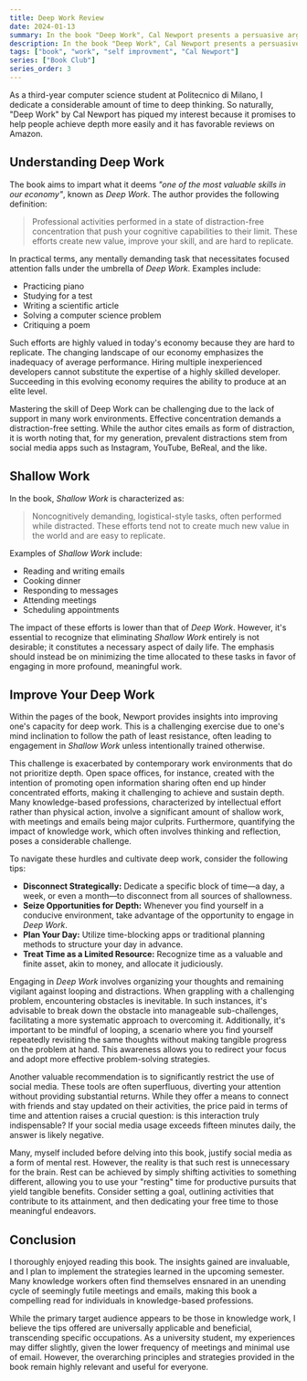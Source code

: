 ```yaml
---
title: Deep Work Review
date: 2024-01-13
summary: In the book "Deep Work", Cal Newport presents a persuasive argument for developing a crucial skill in today's economy and provides practical guidance on how to cultivate it. 👔📖
description: In the book "Deep Work", Cal Newport presents a persuasive argument for developing a crucial skill in today's economy and provides practical guidance on how to cultivate it. 👔📖
tags: ["book", "work", "self improvment", "Cal Newport"]
series: ["Book Club"]
series_order: 3
---
```


As a third-year computer science student at Politecnico di Milano, I dedicate a considerable amount of time to deep thinking. So naturally, "Deep Work" by Cal Newport has piqued my interest because it promises to help people achieve depth more easily and it has favorable reviews on Amazon.

## Understanding Deep Work

The book aims to impart what it deems *"one of the most valuable skills in our economy"*, known as *Deep Work*. The author provides the following definition:

> Professional activities performed in a state of distraction-free concentration that push your cognitive capabilities to their limit. These efforts create new value, improve your skill, and are hard to replicate.

In practical terms, any mentally demanding task that necessitates focused attention falls under the umbrella of *Deep Work*. Examples include:

- Practicing piano
- Studying for a test
- Writing a scientific article
- Solving a computer science problem
- Critiquing a poem

Such efforts are highly valued in today's economy because they are hard to replicate. The changing landscape of our economy emphasizes the inadequacy of average performance. Hiring multiple inexperienced developers cannot substitute the expertise of a highly skilled developer. Succeeding in this evolving economy requires the ability to produce at an elite level.

Mastering the skill of Deep Work can be challenging due to the lack of support in many work environments. Effective concentration demands a distraction-free setting. While the author cites emails as form of distraction, it is worth noting that, for my generation, prevalent distractions stem from social media apps such as Instagram, YouTube, BeReal, and the like. 

## Shallow Work

In the book, *Shallow Work* is characterized as:

> Noncognitively demanding, logistical-style tasks, often performed while distracted. These efforts tend not to create much new value in the world and are easy to replicate.

Examples of *Shallow Work* include:

- Reading and writing emails
- Cooking dinner
- Responding to messages
- Attending meetings
- Scheduling appointments

The impact of these efforts is lower than that of *Deep Work*. However, it's essential to recognize that eliminating *Shallow Work* entirely is not desirable; it constitutes a necessary aspect of daily life. The emphasis should instead be on minimizing the time allocated to these tasks in favor of engaging in more profound, meaningful work.
 
## Improve Your Deep Work

Within the pages of the book, Newport provides insights into improving one's capacity for deep work. This is a challenging exercise due to one's mind inclination to follow the path of least resistance, often leading to engagement in *Shallow Work* unless intentionally trained otherwise.

This challenge is exacerbated by contemporary work environments that do not prioritize depth. Open space offices, for instance, created with the intention of promoting open information sharing often end up hinder concentrated efforts, making it challenging to achieve and sustain depth. Many knowledge-based professions, characterized by intellectual effort rather than physical action, involve a significant amount of shallow work, with meetings and emails being major culprits. Furthermore, quantifying the impact of knowledge work, which often involves thinking and reflection, poses a considerable challenge.

To navigate these hurdles and cultivate deep work, consider the following tips:

- **Disconnect Strategically:** Dedicate a specific block of time—a day, a week, or even a month—to disconnect from all sources of shallowness.
- **Seize Opportunities for Depth:** Whenever you find yourself in a conducive environment, take advantage of the opportunity to engage in *Deep Work*.
- **Plan Your Day:** Utilize time-blocking apps or traditional planning methods to structure your day in advance.
- **Treat Time as a Limited Resource:** Recognize time as a valuable and finite asset, akin to money, and allocate it judiciously.

Engaging in *Deep Work* involves organizing your thoughts and remaining vigilant against looping and distractions. When grappling with a challenging problem, encountering obstacles is inevitable. In such instances, it's advisable to break down the obstacle into manageable sub-challenges, facilitating a more systematic approach to overcoming it. Additionally, it's important to be mindful of looping, a scenario where you find yourself repeatedly revisiting the same thoughts without making tangible progress on the problem at hand. This awareness allows you to redirect your focus and adopt more effective problem-solving strategies.

Another valuable recommendation is to significantly restrict the use of social media. These tools are often superfluous, diverting your attention without providing substantial returns. While they offer a means to connect with friends and stay updated on their activities, the price paid in terms of time and attention raises a crucial question: is this interaction truly indispensable? If your social media usage exceeds fifteen minutes daily, the answer is likely negative.

Many, myself included before delving into this book, justify social media as a form of mental rest. However, the reality is that such rest is unnecessary for the brain. Rest can be achieved by simply shifting activities to something different, allowing you to use your "resting" time for productive pursuits that yield tangible benefits. Consider setting a goal, outlining activities that contribute to its attainment, and then dedicating your free time to those meaningful endeavors.

## Conclusion

I thoroughly enjoyed reading this book. The insights gained are invaluable, and I plan to implement the strategies learned in the upcoming semester. Many knowledge workers often find themselves ensnared in an unending cycle of seemingly futile meetings and emails, making this book a compelling read for individuals in knowledge-based professions.

While the primary target audience appears to be those in knowledge work, I believe the tips offered are universally applicable and beneficial, transcending specific occupations. As a university student, my experiences may differ slightly, given the lower frequency of meetings and minimal use of email. However, the overarching principles and strategies provided in the book remain highly relevant and useful for everyone.
